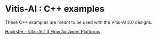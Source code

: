 # Vitis-AI : C++ examples

These C++ examples are meant to be used with the Vitis-AI 2.0 designs.
    
   [Hackster - Vitis-AI 1.3 Flow for Avnet Platforms](http://avnet.me/vitis-ai-2.0-project)


